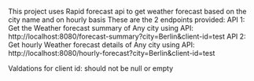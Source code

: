 This project uses Rapid forecast api to get weather forecast based on the city name and on hourly basis
These are the 2 endpoints provided:
API 1: Get the Weather forecast summary of Any city using API:  http://localhost:8080/forecast-summary?city=Berlin&client-id=test
API 2: Get hourly Weather forecast details of Any city using API: http://localhost:8080/hourly-forecast?city=Berlin&client-id=test

Valdations for client id: should not be null or empty
